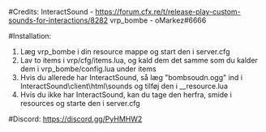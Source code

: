 #Credits:
InteractSound - https://forum.cfx.re/t/release-play-custom-sounds-for-interactions/8282
vrp_bombe - oMarkez#6666

#Installation:
1. Læg vrp_bombe i din resource mappe og start den i server.cfg
2. Lav to items i vrp/cfg/items.lua, og kald dem det samme som du kalder dem i vrp_bombe/config.lua under items
3. Hvis du allerede har InteractSound, så læg "bombsoudn.ogg" ind i InteractSound\client\html\sounds og tilføj den i __resource.lua
4. Hvis du ikke har InteractSound, kan du tage den herfra, smide i resources og starte den i server.cfg

#Discord: 
https://discord.gg/PyHMHW2
